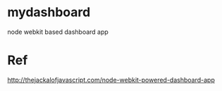 mydashboard
===========

node webkit based dashboard app

Ref
===
http://thejackalofjavascript.com/node-webkit-powered-dashboard-app

